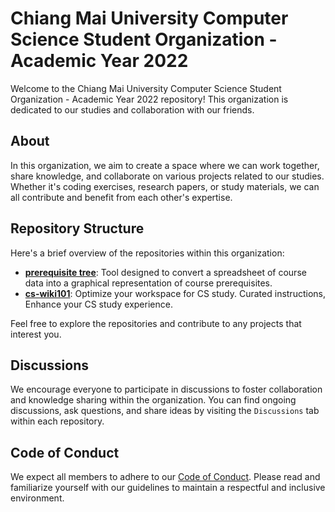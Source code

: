 # Chiang Mai University Computer Science Student Organization - Academic Year 2022

Welcome to the Chiang Mai University Computer Science Student Organization - Academic Year 2022 repository! This organization is dedicated to our studies and collaboration with our friends.

## About

In this organization, we aim to create a space where we can work together, share knowledge, and collaborate on various projects related to our studies. Whether it's coding exercises, research papers, or study materials, we can all contribute and benefit from each other's expertise.

## Repository Structure

Here's a brief overview of the repositories within this organization:

- **[prerequisite tree](https://github.com/CSCMU-65s/prerequisite-tree)**: Tool designed to convert a spreadsheet of course data into a graphical representation of course prerequisites.
- **[cs-wiki101](https://github.com/CSCMU-65s/cs-wiki)**: Optimize your workspace for CS study. Curated instructions, Enhance your CS study experience.

Feel free to explore the repositories and contribute to any projects that interest you.

## Discussions

We encourage everyone to participate in discussions to foster collaboration and knowledge sharing within the organization. You can find ongoing discussions, ask questions, and share ideas by visiting the `Discussions` tab within each repository.

## Code of Conduct

We expect all members to adhere to our [Code of Conduct](https://github.com/CSCMU-65s/.github/blob/main/CODE_OF_CONDUCT.md). Please read and familiarize yourself with our guidelines to maintain a respectful and inclusive environment.
